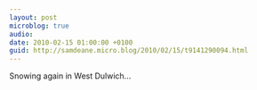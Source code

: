 ```yaml
---
layout: post
microblog: true
audio: 
date: 2010-02-15 01:00:00 +0100
guid: http://samdeane.micro.blog/2010/02/15/t9141290094.html
---
```

Snowing again in West Dulwich...
